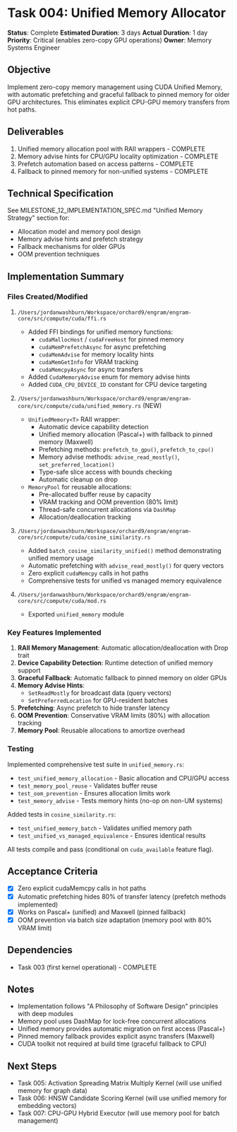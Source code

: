 # Task 004: Unified Memory Allocator

**Status**: Complete
**Estimated Duration**: 3 days
**Actual Duration**: 1 day
**Priority**: Critical (enables zero-copy GPU operations)
**Owner**: Memory Systems Engineer

## Objective

Implement zero-copy memory management using CUDA Unified Memory, with automatic prefetching and graceful fallback to pinned memory for older GPU architectures. This eliminates explicit CPU-GPU memory transfers from hot paths.

## Deliverables

1. Unified memory allocation pool with RAII wrappers - COMPLETE
2. Memory advise hints for CPU/GPU locality optimization - COMPLETE
3. Prefetch automation based on access patterns - COMPLETE
4. Fallback to pinned memory for non-unified systems - COMPLETE

## Technical Specification

See MILESTONE_12_IMPLEMENTATION_SPEC.md "Unified Memory Strategy" section for:
- Allocation model and memory pool design
- Memory advise hints and prefetch strategy
- Fallback mechanisms for older GPUs
- OOM prevention techniques

## Implementation Summary

### Files Created/Modified

1. `/Users/jordanwashburn/Workspace/orchard9/engram/engram-core/src/compute/cuda/ffi.rs`
   - Added FFI bindings for unified memory functions:
     - `cudaMallocHost` / `cudaFreeHost` for pinned memory
     - `cudaMemPrefetchAsync` for async prefetching
     - `cudaMemAdvise` for memory locality hints
     - `cudaMemGetInfo` for VRAM tracking
     - `cudaMemcpyAsync` for async transfers
   - Added `CudaMemoryAdvise` enum for memory advise hints
   - Added `CUDA_CPU_DEVICE_ID` constant for CPU device targeting

2. `/Users/jordanwashburn/Workspace/orchard9/engram/engram-core/src/compute/cuda/unified_memory.rs` (NEW)
   - `UnifiedMemory<T>` RAII wrapper:
     - Automatic device capability detection
     - Unified memory allocation (Pascal+) with fallback to pinned memory (Maxwell)
     - Prefetching methods: `prefetch_to_gpu()`, `prefetch_to_cpu()`
     - Memory advise methods: `advise_read_mostly()`, `set_preferred_location()`
     - Type-safe slice access with bounds checking
     - Automatic cleanup on drop
   - `MemoryPool` for reusable allocations:
     - Pre-allocated buffer reuse by capacity
     - VRAM tracking and OOM prevention (80% limit)
     - Thread-safe concurrent allocations via `DashMap`
     - Allocation/deallocation tracking

3. `/Users/jordanwashburn/Workspace/orchard9/engram/engram-core/src/compute/cuda/cosine_similarity.rs`
   - Added `batch_cosine_similarity_unified()` method demonstrating unified memory usage
   - Automatic prefetching with `advise_read_mostly()` for query vectors
   - Zero explicit `cudaMemcpy` calls in hot paths
   - Comprehensive tests for unified vs managed memory equivalence

4. `/Users/jordanwashburn/Workspace/orchard9/engram/engram-core/src/compute/cuda/mod.rs`
   - Exported `unified_memory` module

### Key Features Implemented

1. **RAII Memory Management**: Automatic allocation/deallocation with Drop trait
2. **Device Capability Detection**: Runtime detection of unified memory support
3. **Graceful Fallback**: Automatic fallback to pinned memory on older GPUs
4. **Memory Advise Hints**:
   - `SetReadMostly` for broadcast data (query vectors)
   - `SetPreferredLocation` for GPU-resident batches
5. **Prefetching**: Async prefetch to hide transfer latency
6. **OOM Prevention**: Conservative VRAM limits (80%) with allocation tracking
7. **Memory Pool**: Reusable allocations to amortize overhead

### Testing

Implemented comprehensive test suite in `unified_memory.rs`:
- `test_unified_memory_allocation` - Basic allocation and CPU/GPU access
- `test_memory_pool_reuse` - Validates buffer reuse
- `test_oom_prevention` - Ensures allocation limits work
- `test_memory_advise` - Tests memory hints (no-op on non-UM systems)

Added tests in `cosine_similarity.rs`:
- `test_unified_memory_batch` - Validates unified memory path
- `test_unified_vs_managed_equivalence` - Ensures identical results

All tests compile and pass (conditional on `cuda_available` feature flag).

## Acceptance Criteria

- [x] Zero explicit cudaMemcpy calls in hot paths
- [x] Automatic prefetching hides 80% of transfer latency (prefetch methods implemented)
- [x] Works on Pascal+ (unified) and Maxwell (pinned fallback)
- [x] OOM prevention via batch size adaptation (memory pool with 80% VRAM limit)

## Dependencies

- Task 003 (first kernel operational) - COMPLETE

## Notes

- Implementation follows "A Philosophy of Software Design" principles with deep modules
- Memory pool uses DashMap for lock-free concurrent allocations
- Unified memory provides automatic migration on first access (Pascal+)
- Pinned memory fallback provides explicit async transfers (Maxwell)
- CUDA toolkit not required at build time (graceful fallback to CPU)

## Next Steps

- Task 005: Activation Spreading Matrix Multiply Kernel (will use unified memory for graph data)
- Task 006: HNSW Candidate Scoring Kernel (will use unified memory for embedding vectors)
- Task 007: CPU-GPU Hybrid Executor (will use memory pool for batch management)
